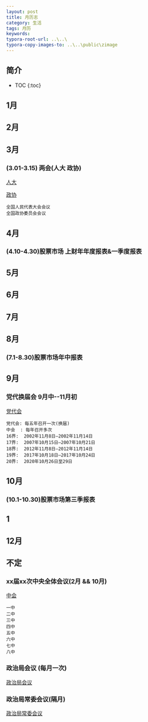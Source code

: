 ```yaml
---
layout: post
title: 月历志
category: 生活
tags: 月历
keywords: 
typora-root-url: ..\..\
typora-copy-images-to: ..\..\public\zimage
---
```


## 简介
 * TOC
 {:toc}
##  1月



##  2月




##  3月



### (3.01-3.15) 两会(人大 政协) 

[人大](http://www.npc.gov.cn/npc/c16075/ztjj_hyzt.shtml)

[政协](http://www.cppcc.gov.cn/)

```
全国人民代表大会会议
全国政协委员会会议
```
##  4月

###  (4.10-4.30)股票市场 上财年年度报表&一季度报表


##  5月

##  6月


##  7月


##  8月


###  (7.1-8.30)股票市场年中报表

##  9月

### 党代换届会 9月中--11月初

[党代会](http://cpc.people.com.cn/GB/64162/64168/415039/index.html)

```
党代会: 每五年召开一次(换届)
中会  : 每年召开多次 
16界:  2002年11月8日—2002年11月14日
17界:  2007年10月15日—2007年10月21日
18界:  2012年11月8日—2012年11月14日
19界:  2017年10月18日—2017年10月24日
20界:  2020年10月26日至29日
```
##  10月

###  (10.1-10.30)股票市场第三季报表

##  1 



##  12月

## 不定
### xx届xx次中央全体会议(2月 && 10月)

[中会](http://cpc.people.com.cn/GB/64162/64168/351850/index.html)

```
一中
二中
三中
四中
五中
六中
七中
八中

```

### 政治局会议  (每月一次)

[政治局会议](http://www.12371.cn/special/zzjhy/)



### 政治局常委会议(隔月)
[政治局常委会议](http://www.12371.cn/special/zzjcwwyhhy/)
